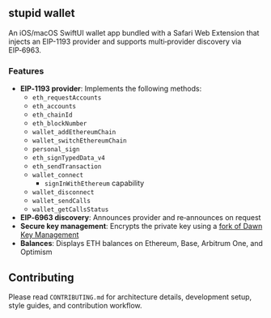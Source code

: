 ## stupid wallet

An iOS/macOS SwiftUI wallet app bundled with a Safari Web Extension that injects an EIP-1193 provider and supports multi‑provider discovery via EIP‑6963.

### Features

- **EIP‑1193 provider**: Implements the following methods:
  - `eth_requestAccounts`
  - `eth_accounts`
  - `eth_chainId`
  - `eth_blockNumber`
  - `wallet_addEthereumChain`
  - `wallet_switchEthereumChain`
  - `personal_sign`
  - `eth_signTypedData_v4`
  - `eth_sendTransaction`
  - `wallet_connect`
    - `signInWithEthereum` capability
  - `wallet_disconnect`
  - `wallet_sendCalls`
  - `wallet_getCallsStatus`
- **EIP‑6963 discovery**: Announces provider and re‑announces on request
- **Secure key management**: Encrypts the private key using a [fork of Dawn Key Management](https://github.com/stephancill/dawn-key-management)
- **Balances**: Displays ETH balances on Ethereum, Base, Arbitrum One, and Optimism

## Contributing

Please read `CONTRIBUTING.md` for architecture details, development setup, style guides, and contribution workflow.
